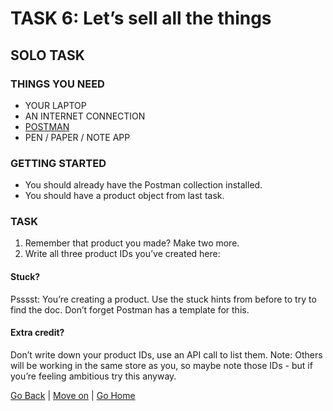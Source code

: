 # TASK 6: Let’s sell all the things

## SOLO TASK

### THINGS YOU NEED
- YOUR LAPTOP
- AN INTERNET CONNECTION
- [POSTMAN](https://www.getpostman.com/)
- PEN / PAPER / NOTE APP

### GETTING STARTED
- You should already have the Postman collection installed.
- You should have a product object from last task.

### TASK
1. Remember that product you made? Make two more.
2. Write all three product IDs you’ve created here:

#### Stuck?
Psssst: You’re creating a product. Use the stuck hints from before to try to find the doc. Don’t forget Postman has a template for this.

#### Extra credit?
Don’t write down your product IDs, use an API call to list them. Note: Others will be working in the same store as you, so maybe note those IDs - but if you’re feeling ambitious try this anyway.

[Go Back](task5.md) | [Move on](task7.md) | [Go Home](index.md) 
